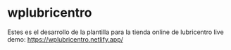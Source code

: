 # wplubricentro
Estes es el desarrollo de la plantilla para la tienda online de lubricentro
live demo: https://wplubricentro.netlify.app/
